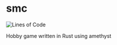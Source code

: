 # smc

![Lines of Code](https://tokei.rs/b1/github/friz64/smc?category=code)

Hobby game written in Rust using amethyst
